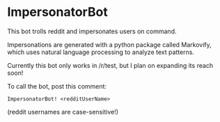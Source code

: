 # ImpersonatorBot

This bot trolls reddit and impersonates users on command.

Impersonations are generated with a python package called Markovify, which uses natural language processing to analyze text patterns.

Currently this bot only works in /r/test, but I plan on expanding its reach soon!

To call the bot, post this comment:

```
ImpersonatorBot! <redditUserName>
```
(reddit usernames are case-sensitive!)
